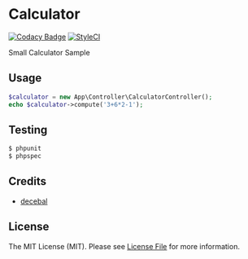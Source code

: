 # Calculator
[![Codacy Badge](https://api.codacy.com/project/badge/grade/75d3a9fc66ef412389d1108ca53bcc48)](https://www.codacy.com/app/decebal1988/solid-calculator)
[![StyleCI](https://styleci.io/repos/30981712/shield)](https://styleci.io/repos/30981712)

Small Calculator Sample

## Usage

``` php
$calculator = new App\Controller\CalculatorController();
echo $calculator->compute('3+6*2-1');
```

## Testing

``` bash
$ phpunit
$ phpspec
```

## Credits

- [decebal](https://github.com/decebal)

## License

The MIT License (MIT). Please see [License File](LICENSE.md) for more
information.
